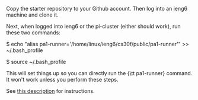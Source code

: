 Copy the starter repository to your Github account. Then log into an ieng6
machine and clone it.

Next, when logged into ieng6 or the pi-cluster (either should work), run these
two commands:

$ echo "alias pa1-runner='/home/linux/ieng6/cs30f/public/pa1-runner'" >> ~/.bash_profile

$ source ~/.bash_profile

This will set things up so you can directly run the {\tt pa1-runner} command.
It won't work unless you perform these steps.

See [this description](./description.pdf) for instructions.
